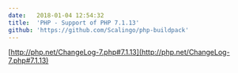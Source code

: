 ```yaml
---
date:	2018-01-04 12:54:32
title:	'PHP - Support of PHP 7.1.13'
github: 'https://github.com/Scalingo/php-buildpack'
---
```


[http://php.net/ChangeLog-7.php#7.1.13](http://php.net/ChangeLog-7.php#7.1.13)
